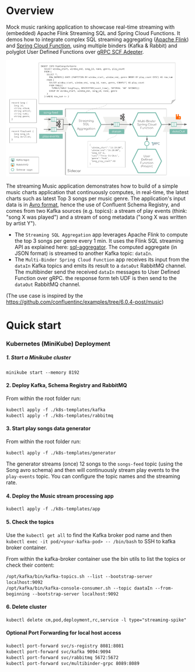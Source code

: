 # Overview

Mock music ranking application to showcase real-time streaming with (embedded) Apache Flink Streaming SQL and Spring Cloud Functions.
It demos how to integrate complex SQL streaming aggregating ([Apache Flink](https://nightlies.apache.org/flink/flink-docs-master/docs/dev/table/sql/queries/overview/)) 
and [Spring Cloud Function](https://spring.io/projects/spring-cloud-function), using multiple binders (Kafka & Rabbit) and polyglot User Defined Functions over [gRPC SCF Adepter](https://github.com/spring-cloud/spring-cloud-function/tree/main/spring-cloud-function-adapters/spring-cloud-function-grpc#two-operation-modes-clientserver).   

![pipeline](./docs/play-songs-ranking-pipeline_v6.png)

The streaming Music application demonstrates how to build of a simple music charts application that continuously computes, 
in real-time, the latest charts such as latest Top 3 songs per music genre. 
The application's input data is in [Avro format](./play-songs-generator/src/main/resources/avro), hence the use of Confluent Schema Registry, and comes from two Kafka sources (e.g. topics): 
a stream of play events (think: "song X was played") and a stream of song metadata ("song X was written by artist Y").

* The `Streaming SQL Aggregation` app leverages Apache Flink to compute the top 3 songs per genre every 1 min. 
It uses the Flink SQL streaming API as explained here: [sql-aggregator](./sql-aggregator). 
The computed aggregate (in JSON format) is streamed to another Kafka topic: `dataIn`.
* The `Multi-Binder Spring Cloud Function` app receives its input from the `dataIn` Kafka topics and emits its result to a `dataOut` RabbitMQ channel.
The multibinder send the received `dataIn` messages to User Defined Function over gRPC. the response form teh UDF is then send to the `dataOut` RabbitMQ channel.  

(The use case is inspired by the https://github.com/confluentinc/examples/tree/6.0.4-post/music)

# Quick start

### Kubernetes (MiniKube) Deployment

##### 1. Start a Minikube cluster

```
minikube start --memory 8192
```

#### 2. Deploy Kafka, Schema Registry and RabbitMQ

From within the root folder run:
```
kubectl apply -f ./k8s-templates/kafka
kubectl apply -f ./k8s-templates/rabbitmq
```

#### 3. Start play songs data generator

From within the root folder run:
```
kubectl apply -f ./k8s-templates/generator
```
The generator streams (once) 12 songs to the `songs-feed` topic (using the Song avro schema) and 
then will continuously stream play events to the `play-events` topic. 
You can configure the topic names and the streaming rate.

#### 4. Deploy the Music stream processing app

```
kubectl apply -f ./k8s-templates/app
```

#### 5. Check the topics

Use the `kubectl get all` to find the Kafka broker pod name and then 
`kubectl exec -it pod/<your-kafka-pod> -- /bin/bash` to SSH to kafka broker container.

From within the kafka-broker container use the bin utils to list the topics or check their content: 
```
/opt/kafka/bin/kafka-topics.sh --list --bootstrap-server localhost:9092
/opt/kafka/bin/kafka-console-consumer.sh --topic daataIn --from-beginning --bootstrap-server localhost:9092
```

#### 6. Delete cluster 

```
kubectl delete cm,pod,deployment,rc,service -l type="streaming-spike"
```

#### Optional Port Forwarding for local host access

```
kubectl port-forward svc/s-registry 8081:8081
kubectl port-forward svc/kafka 9094:9094
kubectl port-forward svc/rabbitmq 5672:5672
kubectl port-forward svc/multibinder-grpc 8089:8089
```